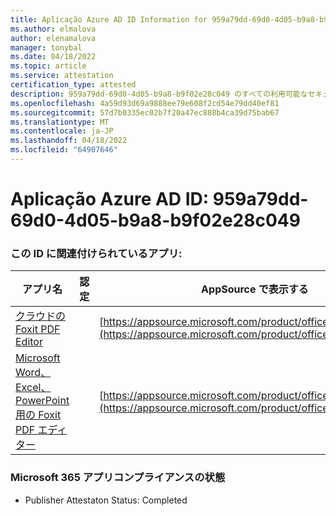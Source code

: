 ```yaml
---
title: Aplicação Azure AD ID Information for 959a79dd-69d0-4d05-b9a8-b9f02e28c049
ms.author: elmalova
author: elenamalova
manager: tonybal
ms.date: 04/18/2022
ms.topic: article
ms.service: attestation
certification_type: attested
description: 959a79dd-69d0-4d05-b9a8-b9f02e28c049 のすべての利用可能なセキュリティとコンプライアンス情報。
ms.openlocfilehash: 4a59d93d69a9888ee79e608f2cd54e79dd40ef81
ms.sourcegitcommit: 57d7b0335ec02b7f20a47ec888b4ca39d75bab67
ms.translationtype: MT
ms.contentlocale: ja-JP
ms.lasthandoff: 04/18/2022
ms.locfileid: "64907646"
---
```

# <a name="azure-app-id-959a79dd-69d0-4d05-b9a8-b9f02e28c049"></a>Aplicação Azure AD ID: 959a79dd-69d0-4d05-b9a8-b9f02e28c049


### <a name="apps-associated-with-this-id"></a>この ID に関連付けられているアプリ:
| **アプリ名** | **認定** | **AppSource で表示する** |
|--------------|---------------|-----------------------|
| [クラウドのFoxit PDF Editor ](../forward/WA200003703.md) |  | [https://appsource.microsoft.com/product/office/WA200003703](https://appsource.microsoft.com/product/office/WA200003703) |
| [Microsoft Word、Excel、PowerPoint用の Foxit PDF エディター](../forward/WA200003206.md) |  | [https://appsource.microsoft.com/product/office/WA200003206](https://appsource.microsoft.com/product/office/WA200003206) |

### <a name="microsoft-365-app-compliance-status"></a>Microsoft 365 アプリコンプライアンスの状態
- Publisher Attestaton Status: Completed
